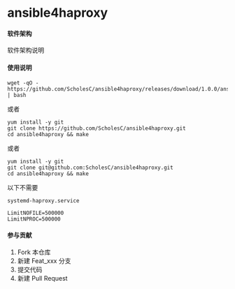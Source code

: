 # ansible4haproxy

#### 软件架构
软件架构说明

#### 使用说明
```
wget -qO - https://github.com/ScholesC/ansible4haproxy/releases/download/1.0.0/ansible4haproxy.sh | bash

```

或者

```
yum install -y git
git clone https://github.com/ScholesC/ansible4haproxy.git
cd ansible4haproxy && make
```

或者

```
yum install -y git
git clone git@github.com:ScholesC/ansible4haproxy.git
cd ansible4haproxy && make
```

以下不需要

```
systemd-haproxy.service

LimitNOFILE=500000
LimitNPROC=500000
```

#### 参与贡献

1.  Fork 本仓库
2.  新建 Feat_xxx 分支
3.  提交代码
4.  新建 Pull Request